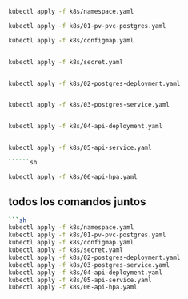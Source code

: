 ```sh
kubectl apply -f k8s/namespace.yaml
```
```sh
kubectl apply -f k8s/01-pv-pvc-postgres.yaml

```
```sh
kubectl apply -f k8s/configmap.yaml
```
```sh

kubectl apply -f k8s/secret.yaml

```
```sh

kubectl apply -f k8s/02-postgres-deployment.yaml

```
```sh

kubectl apply -f k8s/03-postgres-service.yaml

```
```sh

kubectl apply -f k8s/04-api-deployment.yaml

```
```sh

kubectl apply -f k8s/05-api-service.yaml

``````sh

kubectl apply -f k8s/06-api-hpa.yaml
```


## todos los comandos juntos

```sh
```sh
kubectl apply -f k8s/namespace.yaml
kubectl apply -f k8s/01-pv-pvc-postgres.yaml
kubectl apply -f k8s/configmap.yaml
kubectl apply -f k8s/secret.yaml
kubectl apply -f k8s/02-postgres-deployment.yaml
kubectl apply -f k8s/03-postgres-service.yaml
kubectl apply -f k8s/04-api-deployment.yaml
kubectl apply -f k8s/05-api-service.yaml
kubectl apply -f k8s/06-api-hpa.yaml
```
```
